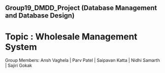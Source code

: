 
## Group19_DMDD_Project (Database Management and Database Design)
# Topic : Wholesale Management System

Group Members: Ansh Vaghela | Parv Patel | Saipavan Katta | Nidhi Samarth | Sajiri Gokak

